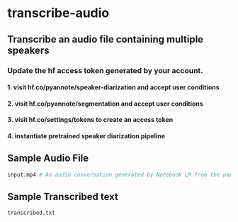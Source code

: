 # transcribe-audio

## Transcribe an audio file containing multiple speakers

### Update the hf access token generated by your account.

#### 1. visit hf.co/pyannote/speaker-diarization and accept user conditions
#### 2. visit hf.co/pyannote/segmentation and accept user conditions
#### 3. visit hf.co/settings/tokens to create an access token
#### 4. instantiate pretrained speaker diarization pipeline


## Sample Audio File

```sh
input.mp4 # An audio conversation generated by Notebook LM from the paper Attention is all you need

```

## Sample Transcribed text

```sh
transcribed.txt
```
